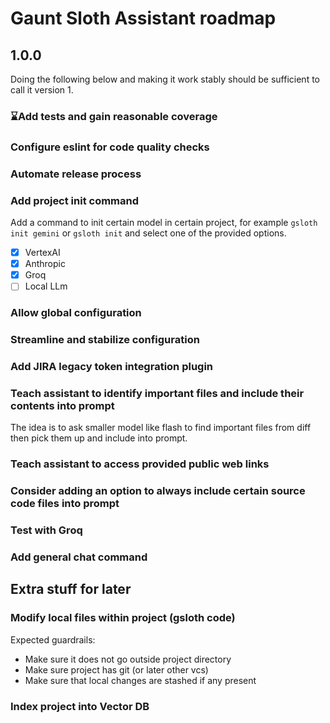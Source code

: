 # Gaunt Sloth Assistant roadmap


## 1.0.0
Doing the following below and making it work stably should be sufficient to call it version 1. 

### ⌛Add tests and gain reasonable coverage
### Configure eslint for code quality checks
### Automate release process
### Add project init command
Add a command to init certain model in certain project, for example `gsloth init gemini`
or `gsloth init` and select one of the provided options. 
-[x] VertexAI
-[x] Anthropic
-[x] Groq
-[ ] Local LLm 
### Allow global configuration
### Streamline and stabilize configuration
### Add JIRA legacy token integration plugin
### Teach assistant to identify important files and include their contents into prompt
The idea is to ask smaller model like flash to find important files from diff then pick them up and include into prompt.
### Teach assistant to access provided public web links
### Consider adding an option to always include certain source code files into prompt
### Test with Groq
### Add general chat command

## Extra stuff for later

### Modify local files within project (gsloth code)
Expected guardrails:
- Make sure it does not go outside project directory
- Make sure project has git (or later other vcs)
- Make sure that local changes are stashed if any present

### Index project into Vector DB

